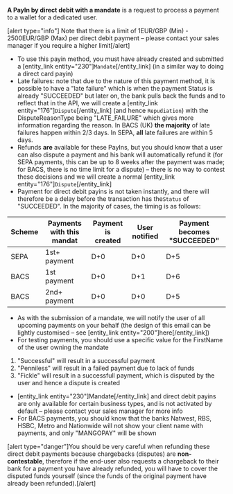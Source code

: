 **A PayIn by direct debit with a mandate** is a request to process a payment to a wallet for a dedicated user.

[alert type="info"] Note that there is a limit of 1EUR/GBP (Min) - 2500EUR/GBP (Max) per direct debit payment – please contact your sales manager if you require a higher limit[/alert]

* To use this payin method, you must have already created and submitted a [entity_link entity="230"]`Mandate`[/entity_link] (in a similar way to doing a direct card payin)
* Late failures: note that due to the nature of this payment method, it is possible to have a "late failure" which is when the payment Status is already "SUCCEEDED" but later on, the bank pulls back the funds and to reflect that in the API, we will create a [entity_link entity="176"]`Dispute`[/entity_link] (and hence `Repudiation`) with the DisputeReasonType being "LATE_FAILURE" which gives more information regarding the reason. In BACS (UK) **the majority** of late failures happen within 2/3 days. In SEPA, **all** late failures are within 5 days.
* Refunds **are** available for these PayIns, but you should know that a user can also dispute a payment and his bank will automatically refund it (for SEPA payments, this can be up to 8 weeks after the payment was made; for BACS, there is no time limit for a dispute) – there is no way to contest these decisions and we will create a normal [entity_link entity="176"]`Dispute`[/entity_link]
* Payment for direct debit payins is not taken instantly, and there will therefore be a delay before the transaction has the`Status` of "SUCCEEDED". In the majority of cases, the timing is as follows:

| Scheme | Payments with this mandat | Payment is created | User notified | Payment becomes "SUCCEEDED" |
| -------- | -------- | -------- | -------- | -------- |
| SEPA | 1st+ payment | D+0 | D+0 | D+5 |
| BACS | 1st payment | D+0 | D+1 | D+6 |
| BACS | 2nd+ payment | D+0 | D+0 | D+5 |

* As with the submission of a mandate, we will notify the user of all upcoming payments on your behalf (the design of this email can be lightly customised – see [entity_link entity="200"]here[/entity_link])
* For testing payments, you should use a specific value for the FirstName of the user owning the mandate
1. "Successful" will result in a successful payment
2. "Penniless" will result in a failed payment due to lack of funds
3. "Fickle" will result in a successfull payment, which is disputed by the user and hence a dispute is created
* [entity_link entity="230"]Mandate[/entity_link] and direct debit payins are only available for certain business types, and is not activated by default – please contact your sales manager for more info
* For BACS payments, you should know that the banks Natwest, RBS, HSBC, Metro and Nationwide will not show your client name with payments, and only "MANGOPAY" will be shown

[alert type="danger"]You should be very careful when refunding these direct debit payments because chargebacks (disputes) are **non-contestable**, therefore if the end-user also requests a chargeback to their bank for a payment you have already refunded, you will have to cover the disputed funds yourself (since the funds of the original payment have already been refunded).[/alert]